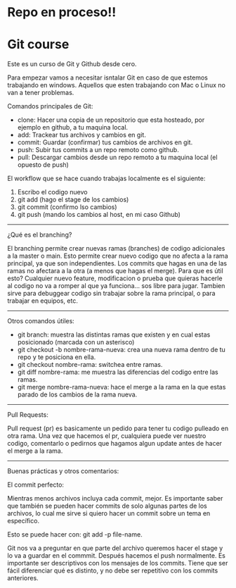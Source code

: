 # Repo en proceso!!

# Git course

Este es un curso de Git y Github desde cero.

Para empezar vamos a necesitar isntalar Git en caso de que estemos trabajando en windows. 
Aquellos que esten trabajando con Mac o Linux no van a tener problemas.

Comandos principales de Git:
- clone: Hacer una copia de un repositorio que esta hosteado, por ejemplo en github, a tu maquina local.
- add: Trackear tus archivos y cambios en git.
- commit: Guardar (confirmar) tus cambios de archivos en git.
- push: Subir tus commits a un repo remoto como github.
- pull: Descargar cambios desde un repo remoto a tu maquina local (el opuesto de push)

El workflow que se hace cuando trabajas localmente es el siguiente:
1. Escribo el codigo nuevo
2. git add (hago el stage de los cambios)
3. git commit (confirmo lso cambios)
4. git push (mando los cambios al host, en mi caso Github)

---

¿Qué es el branching?

El branching permite crear nuevas ramas (branches) de codigo adicionales a la master o main. Esto permite crear nuevo codigo que no afecta a la rama principal, ya que son independientes. Los commits que hagas en una de las ramas no afectara a la otra (a menos que hagas el merge).
Para que es útil esto? Cualquier nuevo feature, modificacion o prueba que quieras hacerle al codigo no va a romper al que ya funciona... sos libre para jugar. 
Tambien sirve para debuggear codigo sin trabajar sobre la rama principal, o para trabajar en equipos, etc.

---
Otros comandos útiles:
- git branch: muestra las distintas ramas que existen y en cual estas posicionado (marcada con un asterisco)
- git checkout -b nombre-rama-nueva: crea una nueva rama dentro de tu repo y te posiciona en ella.
- git checkout nombre-rama: switchea entre ramas.
- git diff nombre-rama: me muestra las diferencias del codigo entre las ramas.
- git merge nombre-rama-nueva: hace el merge a la rama en la que estas parado de los cambios de la rama nueva.
---
Pull Requests:

Pull request (pr) es basicamente un pedido para tener tu codigo pulleado en otra rama. Una vez que hacemos el pr, cualquiera puede ver nuestro codigo, comentarlo o pedirnos que hagamos algun update antes de hacer el merge a la rama.

---
Buenas prácticas y otros comentarios:

El commit perfecto:

Mientras menos archivos incluya cada commit, mejor. Es importante saber que también se pueden hacer commits de solo algunas partes de los archivos, lo cual me sirve si quiero hacer un commit sobre un tema en específico.

Esto se puede hacer con: git add -p file-name. 

Git nos va a preguntar en que parte del archivo queremos hacer el stage y lo va a guardar en el commmit. Después hacemos el push normalmente.
Es importante ser descriptivos con los mensajes de los commits. Tiene que ser fácil diferenciar qué es distinto, y no debe ser repetitivo con los commits anteriores.
